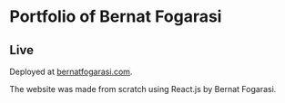 # Portfolio of Bernat Fogarasi

## Live

Deployed at [bernatfogarasi.com](https://bernatfogarasi.com).

The website was made from scratch using React.js by Bernat Fogarasi.
